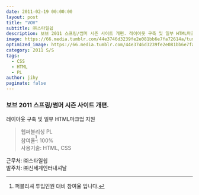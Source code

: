```yaml
---
date: 2011-02-19 00:00:00
layout: post
title: "VOV"
subtitle: ㈜스타일쉽
description: 보브 2011 스프링/썸머 시즌 사이트 개편. 레이아웃 구축 및 일부 HTML마크업 지원
image: https://66.media.tumblr.com/44e3746d3239fe2e081bb6e7fa72614a/tumblr_p4awn8gvBJ1x3wc1uo1_1280.png
optimized_image: https://66.media.tumblr.com/44e3746d3239fe2e081bb6e7fa72614a/tumblr_p4awn8gvBJ1x3wc1uo1_1280.png
category: 2011 S/S
tags:
  - CSS
  - HTML
  - PL
author: jihy
paginate: false
---
```


### 보브 2011 스프링/썸머 시즌 사이트 개편.
레이아웃 구축 및 일부 HTML마크업 지원

> 웹퍼블리싱 PL <br> 
참여율<sup>[^1]</sup>: 100% <br> 
사용기술: HTML, CSS

근무처: ㈜스타일쉽 <br>
발주처: ㈜신세계인터내셔날

[^1]: 퍼블리셔 투입인원 대비 참여율 입니다.
